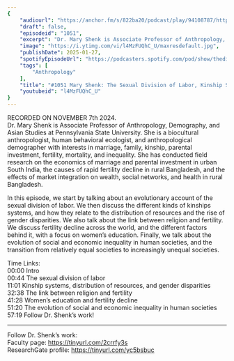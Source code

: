 ```yaml
---
{
	"audiourl": "https://anchor.fm/s/822ba20/podcast/play/94108787/https%3A%2F%2Fd3ctxlq1ktw2nl.cloudfront.net%2Fstaging%2F2024-10-7%2Fe3ca646b-cabc-a4b5-97a7-880c1a6dc783.m4a",
	"draft": false,
	"episodeid": "1051",
	"excerpt": "Dr. Mary Shenk is Associate Professor of Anthropology, Demography, and Asian Studies at Pennsylvania State University. She is a biocultural anthropologist, human behavioral ecologist, and anthropological demographer with interests in marriage, family, kinship, parental investment, fertility, mortality, and inequality. She has conducted field research on the economics of marriage and parental investment in urban South India, the causes of rapid fertility decline in rural Bangladesh, and the effects of market integration on wealth, social networks, and health in rural Bangladesh.",
	"image": "https://i.ytimg.com/vi/l4MzFUQhC_U/maxresdefault.jpg",
	"publishDate": 2025-01-27,
	"spotifyEpisodeUrl": "https://podcasters.spotify.com/pod/show/thedissenter/episodes/1051-Mary-Shenk-The-Sexual-Division-of-Labor--Kinship-Systems--Fertility---More-e2qmflj",
	"tags": [
		"Anthropology"
	],
	"title": "#1051 Mary Shenk: The Sexual Division of Labor, Kinship Systems, Fertility, & More",
	"youtubeid": "l4MzFUQhC_U"
}
---
```

RECORDED ON NOVEMBER 7th 2024.  
Dr. Mary Shenk is Associate Professor of Anthropology, Demography, and Asian Studies at Pennsylvania State University. She is a biocultural anthropologist, human behavioral ecologist, and anthropological demographer with interests in marriage, family, kinship, parental investment, fertility, mortality, and inequality. She has conducted field research on the economics of marriage and parental investment in urban South India, the causes of rapid fertility decline in rural Bangladesh, and the effects of market integration on wealth, social networks, and health in rural Bangladesh.

In this episode, we start by talking about an evolutionary account of the sexual division of labor. We then discuss the different kinds of kinships systems, and how they relate to the distribution of resources and the rise of gender disparities. We also talk about the link between religion and fertility. We discuss fertility decline across the world, and the different factors behind it, with a focus on women’s education. Finally, we talk about the evolution of social and economic inequality in human societies, and the transition from relatively equal societies to increasingly unequal societies.

Time Links:  
<time>00:00</time> Intro  
<time>00:44</time> The sexual division of labor  
<time>11:01</time> Kinship systems, distribution of resources, and gender disparities  
<time>32:38</time> The link between religion and fertility  
<time>41:28</time> Women’s education and fertility decline  
<time>51:20</time> The evolution of social and economic inequality in human societies  
<time>57:19</time> Follow Dr. Shenk’s work!

---

Follow Dr. Shenk’s work:  
Faculty page: https://tinyurl.com/2crrfy3s  
ResearchGate profile: https://tinyurl.com/yc5bsbuc
